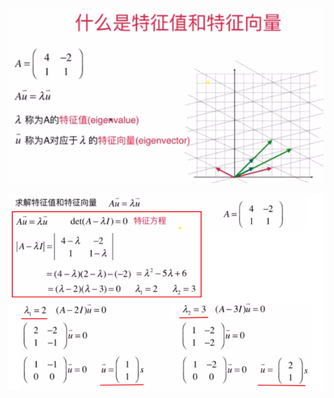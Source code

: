 ![](../photo/Pasted%20image%2020240308164038.png)

![](../photo/Pasted%20image%2020240308164114.png)
